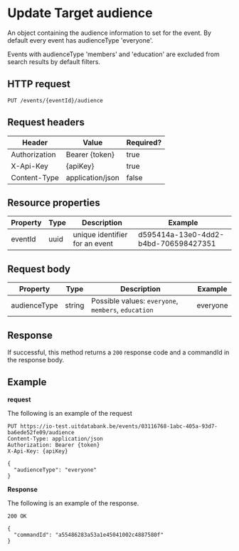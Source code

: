 ---
---

# Update Target audience

An object containing the audience information to set for the event. By default every event has audienceType 'everyone'.

Events with audienceType 'members' and 'education' are excluded from search results by default filters.

## HTTP request

```
PUT /events/{eventId}/audience
```

## Request headers

| Header        | Value            | Required? |
| ------------- | ---------------- | --------- |
| Authorization | Bearer {token}   | true      |
| X-Api-Key     | {apiKey}         | true      |
| Content-Type  | application/json | false     |

## Resource properties

| Property	| Type | Description | Example |
|--|--|--|--|
| eventId	| uuid | unique identifier for an event | d595414a-13e0-4dd2-b4bd-706598427351 |

## Request body

| Property	| Type | Description | Example |
|--|--|--|--|
| audienceType | string | Possible values: `everyone`, `members`, `education` | everyone |

## Response

If successful, this method returns a `200` response code and a commandId in the response body.

## Example

**request**

The following is an example of the request

```
PUT https://io-test.uitdatabank.be/events/03116768-1abc-405a-93d7-ba6ede52fe09/audience
Content-Type: application/json
Authorization: Bearer {token}
X-Api-Key: {apiKey}

{
  "audienceType": "everyone"
}
```

**Response**

The following is an example of the response.

```
200 OK

{
  "commandId": "a55486283a53a1e45041002c4887580f"
}
```
